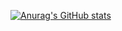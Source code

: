 [![Anurag's GitHub stats](https://github-readme-stats.vercel.app/api?username=Colin3191)](https://github.com/anuraghazra/github-readme-stats&show_icons=true&theme=radical)
